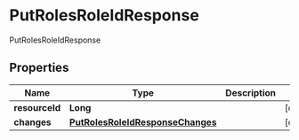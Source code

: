 

# PutRolesRoleIdResponse

PutRolesRoleIdResponse
## Properties

Name | Type | Description | Notes
------------ | ------------- | ------------- | -------------
**resourceId** | **Long** |  |  [optional]
**changes** | [**PutRolesRoleIdResponseChanges**](PutRolesRoleIdResponseChanges.md) |  |  [optional]



